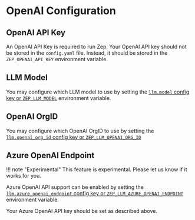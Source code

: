 # OpenAI Configuration

## OpenAI API Key
An OpenAI API Key is required to run Zep. Your OpenAI API key should not be stored in the `config.yaml` file. 
Instead, it should be stored in the `ZEP_OPENAI_API_KEY` environment variable.

## LLM Model
You may configure which LLM model to use by setting the [`llm.model` config key or `ZEP_LLM_MODEL`](/deployment/config) 
environment variable.

## OpenAI OrgID
You may configure which OpenAI OrgID to use by setting the [`llm.openai_org_id` config key or `ZEP_LLM_OPENAI_ORG_ID`](/deployment/config)

## Azure OpenAI Endpoint
!!! note "Experimental"
    This feature is experimental. Please let us know if it works for you.

Azure OpenAI API support can be enabled by setting the 
[`llm.azure_openai_endpoint` config key or `ZEP_LLM_AZURE_OPENAI_ENDPOINT`](/deployment/config) environment variable.

Your Azure OpenAI API key should be set as described above.
